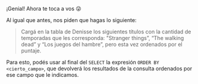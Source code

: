 ¡Genial! Ahora te toca a vos :stuck_out_tongue_winking_eye:

Al igual que antes, nos piden que hagas lo siguiente: 

> Cargá en la tabla de Denisse los siguientes títulos con la cantidad de temporadas que les corresponda: "Stranger things”, “The walking dead” y “Los juegos del hambre”, pero esta vez ordenados por el puntaje. 

Para esto, podés usar al final del `SELECT` la expresión `ORDER BY <cierto_campo>`, que devolverá los resultados de la consulta ordenados por ese campo que le indicamos. 

<div
  class='mu-erd'
  data-entities='{
    "series_peliculas": {
      "id_contenido": {
        "type": "Integer",
        "pk": true
      },
      "titulo": {
        "type": "Text"
      },
      "temporadas": {
        "type": "Integer"
      },
      "puntaje": {
        "type": "Real"
      }
    }
  }'>
</div>

<div
  class='mu-erd'
  data-entities='{
    "denisse": {
      "id_visto": {
        "type": "Integer",
        "pk": true
      },
      "titulo_visto": {
        "type": "Text"
      },
      "temporadas": {
        "type": "Integer"
      }
    }
  }'>
</div>
